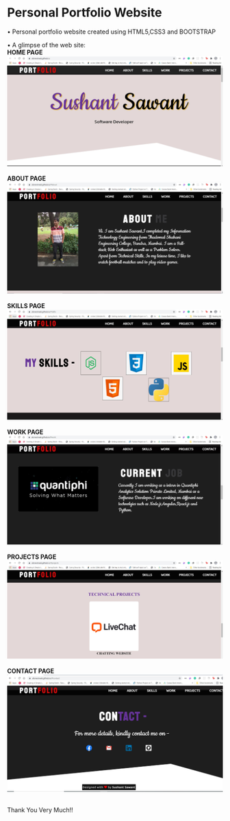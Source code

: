 # Personal Portfolio Website

• Personal portfolio website created using HTML5,CSS3 and BOOTSTRAP

• A glimpse of the web site:<br/>
**HOME PAGE** <br/>
![GIF](readme_resources/1.JPG)<br/><br/>
**ABOUT PAGE** <br/>
![GIF](readme_resources/2.JPG)<br/><br/>
**SKILLS PAGE** <br/>
![GIF](readme_resources/3.JPG)<br/><br/>
**WORK PAGE** <br/>
![GIF](readme_resources/4.JPG)<br/><br/>
**PROJECTS PAGE** <br/>
![GIF](readme_resources/5.JPG)<br/><br/>
**CONTACT PAGE** <br/>
![GIF](readme_resources/6.JPG)<br/><br/>
 
 Thank You Very Much!!
